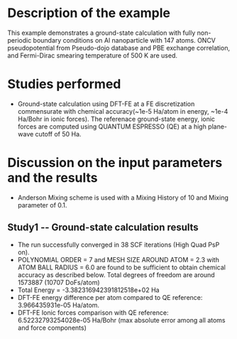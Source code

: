 Description of the example
==========================
This example demonstrates a ground-state calculation with fully non-periodic boundary conditions on Al nanoparticle with 147 atoms. ONCV pseudopotential from Pseudo-dojo database and PBE exchange correlation, and Fermi-Dirac smearing temperature of 500 K are used.

Studies performed
=======================
* Ground-state calculation using DFT-FE at a FE discretization commensurate with chemical accuracy(~1e-5 Ha/atom in energy, ~1e-4 Ha/Bohr in ionic forces). The referenace ground-state energy, ionic forces are computed using QUANTUM ESPRESSO (QE) at a high plane-wave cutoff of 50 Ha.

Discussion on the input parameters and the results
==================================================
* Anderson Mixing scheme is used with a Mixing History of 10 and Mixing parameter of 0.1. 

Study1 -- Ground-state calculation results
------------------------------------------
* The run successfully converged in 38 SCF iterations (High Quad PsP on).
* POLYNOMIAL ORDER = 7 and MESH SIZE AROUND ATOM = 2.3 with ATOM BALL RADIUS = 6.0 are found to be sufficient to obtain chemical accuracy as described below. Total degrees of freedom are around 1573887 (10707 DoFs/atom)
* Total Energy = -3.382316942391812518e+02 Ha
* DFT-FE energy difference per atom compared to QE reference: 3.966435931e-05 Ha/atom.
* DFT-FE Ionic forces comparison with QE reference: 6.52232793254028e-05 Ha/Bohr (max absolute error among all atoms and force components)
